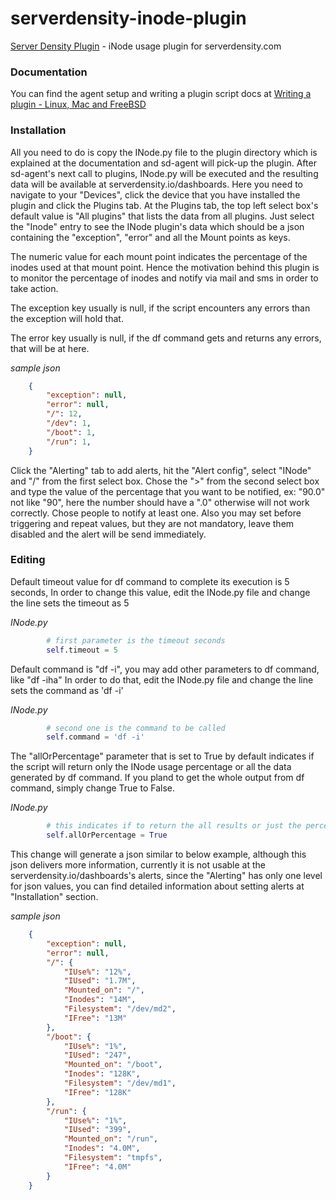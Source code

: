 # serverdensity-inode-plugin
[Server Density Plugin](https://plugins.serverdensity.com/developers/) - iNode usage plugin for serverdensity.com


### Documentation

You can find the agent setup and writing a plugin script docs at [Writing a plugin - Linux, Mac and FreeBSD](https://support.serverdensity.com/hc/en-us/articles/360001066703)


### Installation

All you need to do is copy the INode.py file to the plugin directory which is explained at the documentation and sd-agent will pick-up the plugin.
After sd-agent's next call to plugins, INode.py will be executed and the resulting data will be available at serverdensity.io/dashboards.
Here you need to navigate to your "Devices", click the device that you have installed the plugin and click the Plugins tab.
At the Plugins tab, the top left select box's default value is "All plugins" that lists the data from all plugins.
Just select the "Inode" entry to see the INode plugin's data which should be a json containing the "exception", "error" and all the Mount points as keys.

The numeric value for each mount point indicates the percentage of the inodes used at that mount point.
Hence the motivation behind this plugin is to monitor the percentage of inodes and notify via mail and sms in order to take action.

The exception key usually is null, if the script encounters any errors than the exception will hold that.

The error key usually is null, if the df command gets and returns any errors, that will be at here.

_sample json_
```json
    {
        "exception": null,
        "error": null,
        "/": 12,
        "/dev": 1,
        "/boot": 1,
        "/run": 1,
    }
```

Click the "Alerting" tab to add alerts, hit the "Alert config", select "INode" and "/" from the first select box. Chose the ">" from the second
select box and type the value of the percentage that you want to be notified, ex: "90.0" not like "90", here the number should have a ".0" otherwise will not work correctly.
Chose people to notify at least one. Also you may set before triggering and repeat values, but they are not mandatory, leave them disabled and the alert will be send immediately.


### Editing

Default timeout value for df command to complete its execution is 5 seconds,
In order to change this value, edit the INode.py file and change the line sets the timeout as 5

_INode.py_
```python
        # first parameter is the timeout seconds
        self.timeout = 5
```

Default command is "df -i", you may add other parameters to df command, like "df -iha"
In order to do that, edit the INode.py file and change the line sets the command as 'df -i'

_INode.py_
```python
        # second one is the command to be called
        self.command = 'df -i'
```

The "allOrPercentage" parameter that is set to True by default indicates if the script will return only the INode
usage percentage or all the data generated by df command. If you pland to get the whole output from df command,
simply change True to False.

_INode.py_
```python
        # this indicates if to return the all results or just the percentage
        self.allOrPercentage = True
```

This change will generate a json similar to below example, although this json delivers more information,
currently it is not usable at the serverdensity.io/dashboards's alerts, since the "Alerting" has only one level for json values,
you can find detailed information about setting alerts at "Installation" section.

_sample json_
```json
    {
        "exception": null,
        "error": null,
        "/": {
            "IUse%": "12%",
            "IUsed": "1.7M",
            "Mounted_on": "/",
            "Inodes": "14M",
            "Filesystem": "/dev/md2",
            "IFree": "13M"
        },
        "/boot": {
            "IUse%": "1%",
            "IUsed": "247",
            "Mounted_on": "/boot",
            "Inodes": "128K",
            "Filesystem": "/dev/md1",
            "IFree": "128K"
        },
        "/run": {
            "IUse%": "1%",
            "IUsed": "399",
            "Mounted_on": "/run",
            "Inodes": "4.0M",
            "Filesystem": "tmpfs",
            "IFree": "4.0M"
        }
    }
```

